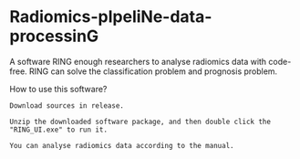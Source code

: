 # Radiomics-pIpeliNe-data-processinG
A software RING enough researchers to analyse radiomics data with code-free. RING can solve the classification problem and prognosis problem.

How to use this software?

	Download sources in release.

	Unzip the downloaded software package, and then double click the "RING_UI.exe" to run it.
	
	You can analyse radiomics data according to the manual.
